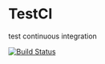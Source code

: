 # TestCI
 test continuous integration


[![Build Status](https://travis-ci.org/eric2003/TestCI.svg?branch=master)](https://travis-ci.org/eric2003/TestCI) 